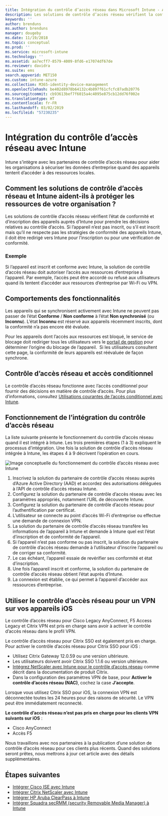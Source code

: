 ```yaml
---
title: Intégration du contrôle d’accès réseau dans Microsoft Intune - Azure | Microsoft Docs
description: Les solutions de contrôle d’accès réseau vérifient la conformité et l’inscription des appareils auprès d’Intune. Le contrôle d’accès réseau inclut certains comportements et fonctionne avec l’accès conditionnel. Consultez les étapes d’inscription, et obtenez une liste de solutions partenaires.
keywords: ''
author: brenduns
ms.author: brenduns
manager: dougeby
ms.date: 11/19/2018
ms.topic: conceptual
ms.prod: ''
ms.service: microsoft-intune
ms.technology: ''
ms.assetid: aa7ecff7-8579-4009-8fd6-e17074df67de
ms.reviewer: davidra
ms.suite: ems
search.appverid: MET150
ms.custom: intune-azure
ms.collection: M365-identity-device-management
ms.openlocfilehash: be402d8978b64132c4b897f61cfcfc87adb20776
ms.sourcegitcommit: cb93613bef7f6015a4c4095e875cb12dd76f002e
ms.translationtype: HT
ms.contentlocale: fr-FR
ms.lasthandoff: 03/02/2019
ms.locfileid: "57230235"
---
```

# <a name="network-access-control-nac-integration-with-intune"></a>Intégration du contrôle d’accès réseau avec Intune

Intune s’intègre avec les partenaires de contrôle d’accès réseau pour aider les organisations à sécuriser les données d’entreprise quand des appareils tentent d’accéder à des ressources locales.

## <a name="how-do-intune-and-nac-solutions-help-protect-your-organization-resources"></a>Comment les solutions de contrôle d’accès réseau et Intune aident-ils à protéger les ressources de votre organisation ?

Les solutions de contrôle d’accès réseau vérifient l’état de conformité et d’inscription des appareils auprès d’Intune pour prendre les décisions relatives au contrôle d’accès. Si l’appareil n’est pas inscrit, ou s’il est inscrit mais qu’il ne respecte pas les stratégies de conformité des appareils Intune, il doit être redirigé vers Intune pour l’inscription ou pour une vérification de conformité.

### <a name="example"></a>Exemple

Si l’appareil est inscrit et conforme avec Intune, la solution de contrôle d’accès réseau doit autoriser l’accès aux ressources d’entreprise à l’appareil. Par exemple, l’accès peut être accordé ou refusé aux utilisateurs quand ils tentent d’accéder aux ressources d’entreprise par Wi-Fi ou VPN.

## <a name="feature-behaviors"></a>Comportements des fonctionnalités

Les appareils qui se synchronisent activement avec Intune ne peuvent pas passer de l’état **Conforme** / **Non conforme** à l’état **Non synchronisé** (ou **Inconnu**). L’état **Inconnu** est réservé aux appareils récemment inscrits, dont la conformité n’a pas encore été évaluée.

Pour les appareils dont l’accès aux ressources est bloqué, le service de blocage doit rediriger tous les utilisateurs vers le [portail de gestion](https://portal.manage.microsoft.com) pour déterminer l’origine du blocage de l’appareil.  Si les utilisateurs consultent cette page, la conformité de leurs appareils est réévaluée de façon synchrone.

## <a name="nac-and-conditional-access"></a>Contrôle d’accès réseau et accès conditionnel

Le contrôle d’accès réseau fonctionne avec l’accès conditionnel pour fournir des décisions en matière de contrôle d’accès. Pour plus d’informations, consultez [Utilisations courantes de l’accès conditionnel avec Intune](conditional-access-intune-common-ways-use.md).

## <a name="how-the-nac-integration-works"></a>Fonctionnement de l’intégration du contrôle d’accès réseau

La liste suivante présente le fonctionnement du contrôle d’accès réseau quand il est intégré à Intune. Les trois premières étapes (1 à 3) expliquent le processus d’intégration. Une fois la solution de contrôle d’accès réseau intégrée à Intune, les étapes 4 à 9 décrivent l’opération en cours.

![Image conceptuelle du fonctionnement du contrôle d’accès réseau avec Intune](./media/ca-intune-common-ways-2.png)

1. Inscrivez la solution du partenaire de contrôle d’accès réseau auprès d’Azure Active Directory (AAD) et accordez des autorisations déléguées à l’API de contrôle d’accès réseau Intune.
2. Configurez la solution du partenaire de contrôle d’accès réseau avec les paramètres appropriés, notamment l’URL de découverte Intune.
3. Configurez la solution du partenaire de contrôle d’accès réseau pour l’authentification par certificat.
4. L’utilisateur se connecte au point d’accès Wi-Fi d’entreprise ou effectue une demande de connexion VPN.
5. La solution du partenaire de contrôle d’accès réseau transfère les informations de l’appareil à Intune et demande à Intune quel est l’état d’inscription et de conformité de l’appareil.
6. Si l’appareil n’est pas conforme ou pas inscrit, la solution du partenaire de contrôle d’accès réseau demande à l’utilisateur d’inscrire l’appareil ou de corriger sa conformité.
7. Le cas échéant, l’appareil essaie de revérifier ses conformité et état d’inscription.
8. Une fois l’appareil inscrit et conforme, la solution du partenaire de contrôle d’accès réseau obtient l’état auprès d’Intune.
9. La connexion est établie, ce qui permet à l’appareil d’accéder aux ressources d’entreprise.

## <a name="use-nac-for-vpn-on-your-ios-devices"></a>Utiliser le contrôle d’accès réseau pour un VPN sur vos appareils iOS  
Le contrôle d’accès réseau pour Cisco Legacy AnyConnect, F5 Access Legacy et Citrix VPN est pris en charge sans avoir à activer le contrôle d’accès réseau dans le profil VPN.

Le contrôle d’accès réseau pour Citrix SSO est également pris en charge. Pour activer le contrôle d’accès réseau pour Citrix SSO pour iOS :
- Utilisez Citrix Gateway 12.0.59 ou une version ultérieure.  
- Les utilisateurs doivent avoir Citrix SSO 1.1.6 ou version ultérieure.
- [Intégrez NetScaler avec Intune pour le contrôle d’accès réseau](https://docs.citrix.com/en-us/netscaler-gateway/12/microsoft-intune-integration/configuring-network-access-control-device-check-for-netscaler-gateway-virtual-server-for-single-factor-authentication-deployment.html) comme décrit dans la documentation de produit Citrix.
- Dans la configuration des paramètres VPN de base, pour **Activer le contrôle d’accès réseau (NAC)**, cochez la case **J’accepte**.

Lorsque vous utilisez Citrix SSO pour iOS, la connexion VPN est déconnectée toutes les 24 heures pour des raisons de sécurité. Le VPN peut être immédiatement reconnecté.


**Le contrôle d’accès réseau n’est pas pris en charge pour les clients VPN suivants sur iOS** :
-   Cisco AnyConnect
-   Accès F5

Nous travaillons avec nos partenaires à la publication d’une solution de contrôle d’accès réseau pour ces clients plus récents. Quand des solutions seront prêtes, nous mettrons à jour cet article avec des détails supplémentaires. 


## <a name="next-steps"></a>Étapes suivantes

- [Intégrer Cisco ISE avec Intune](http://www.cisco.com/c/en/us/td/docs/security/ise/2-1/admin_guide/b_ise_admin_guide_21/b_ise_admin_guide_20_chapter_01000.html)
- [Intégrer Citrix NetScaler avec Intune](http://docs.citrix.com/en-us/netscaler-gateway/12/microsoft-intune-integration/configuring-network-access-control-device-check-for-netscaler-gateway-virtual-server-for-single-factor-authentication-deployment.html)
- [Intégrer HP Aruba ClearPass à Intune](https://support.arubanetworks.com/Documentation/tabid/77/DMXModule/512/Command/Core_Download/Default.aspx?EntryId=31271)
- [Intégrer Squadra secRMM (security Removable Media Manager) à Intune](http://www.squadratechnologies.com/StaticContent/ProductDownload/secRMM/9.9.0.0/secRMMIntuneAccessControlSetupGuide.pdf)
